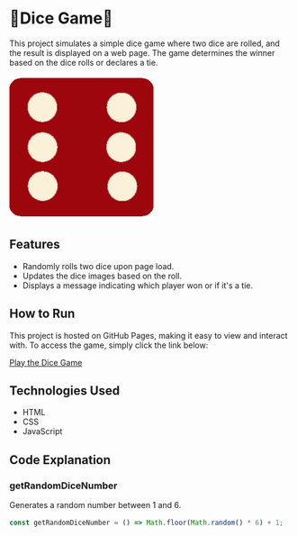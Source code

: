 # 🎲Dice Game🎲

This project simulates a simple dice game where two dice are rolled, and the result is displayed on a web page. The game determines the winner based on the dice rolls or declares a tie.

![Dice 6](images/dice6.png)

## Features

- Randomly rolls two dice upon page load.
- Updates the dice images based on the roll.
- Displays a message indicating which player won or if it's a tie.

## How to Run

This project is hosted on GitHub Pages, making it easy to view and interact with. To access the game, simply click the link below:

[Play the Dice Game](https://jessicasandrinii.github.io/dice-game/)

## Technologies Used

- HTML
- CSS
- JavaScript

## Code Explanation

### getRandomDiceNumber

Generates a random number between 1 and 6.

```javascript
const getRandomDiceNumber = () => Math.floor(Math.random() * 6) + 1;
```
